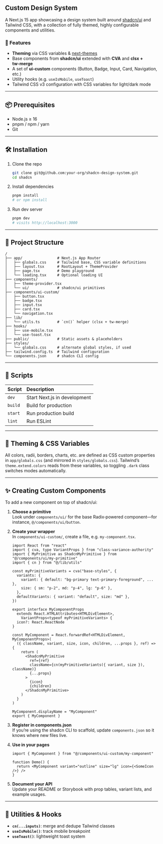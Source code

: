 ## Custom Design System

A Next.js 15 app showcasing a design system built around [shadcn/ui](https://ui.shadcn.com/) and Tailwind CSS, with a collection of fully themed, highly configurable components and utilities.

### 🚀 Features

- **Theming** via CSS variables & [next-themes](https://github.com/pacocoursey/next-themes)  
- Base components from **shadcn/ui** extended with **CVA** and **clsx + tw‑merge**  
- A set of **ui‑custom** components (Button, Badge, Input, Card, Navigation, etc.)  
- Utility hooks (e.g. `useIsMobile`, `useToast`)  
- Tailwind CSS v3 configuration with CSS variables for light/dark mode  

---

## 📦 Prerequisites

- Node.js ≥ 16  
- pnpm / npm / yarn  
- Git  

---

## 🛠️ Installation

1. Clone the repo  
   ```bash
   git clone git@github.com:your‑org/shadcn‑design‑system.git
   cd shadcn
   ```
2. Install dependencies  
   ```bash
   pnpm install
   # or npm install
   ```
3. Run dev server  
   ```bash
   pnpm dev
   # visits http://localhost:3000
   ```

---

## 📂 Project Structure

```
/
├── app/                # Next.js App Router
│   ├── globals.css     # Tailwind base, CSS variable definitions
│   ├── layout.tsx      # RootLayout + ThemeProvider
│   ├── page.tsx        # Demo playground
│   └── loading.tsx     # Optional loading UI
├── components/
│   ├── theme-provider.tsx
│   └── ui/             # shadcn/ui primitives
├── components/ui-custom/
│   ├── button.tsx
│   ├── badge.tsx
│   ├── input.tsx
│   ├── card.tsx
│   └── navigation.tsx
├── lib/
│   └── utils.ts        # `cn()` helper (clsx + tw‑merge)
├── hooks/
│   ├── use-mobile.tsx
│   └── use-toast.tsx
├── public/             # Static assets & placeholders
├── styles/
│   └── globals.css     # alternate global styles, if used
├── tailwind.config.ts  # Tailwind configuration
└── components.json     # shadcn CLI config
```

---

## 🧰 Scripts

| Script     | Description                |
| :--------- | :------------------------- |
| `dev`      | Start Next.js in development |
| `build`    | Build for production        |
| `start`    | Run production build        |
| `lint`     | Run ESLint                  |

---

## 🎨 Theming & CSS Variables

All colors, radii, borders, charts, etc. are defined as CSS custom properties in `app/globals.css` (and mirrored in `styles/globals.css`). Tailwind’s `theme.extend.colors` reads from these variables, so toggling `.dark` class switches modes automatically.

---

## ✨ Creating Custom Components

To add a new component on top of shadcn/ui:

1. **Choose a primitive**  
   Look under `components/ui/` for the base Radix‑powered component—for instance, `@/components/ui/button`.

2. **Create your wrapper**  
   In `components/ui-custom/`, create a file, e.g. `my-component.tsx`.  
   ```tsx
   import React from "react"
   import { cva, type VariantProps } from "class-variance-authority"
   import { MyPrimitive as ShadcnMyPrimitive } from "@/components/ui/my-primitive"
   import { cn } from "@/lib/utils"

   const myPrimitiveVariants = cva("base-styles", {
     variants: {
       variant: { default: "bg-primary text-primary-foreground", ... },
       size: { sm: "p-2", md: "p-4", lg: "p-6" },
     },
     defaultVariants: { variant: "default", size: "md" },
   })

   export interface MyComponentProps
     extends React.HTMLAttributes<HTMLDivElement>,
       VariantProps<typeof myPrimitiveVariants> {
     icon?: React.ReactNode
   }

   const MyComponent = React.forwardRef<HTMLDivElement, MyComponentProps>(
     ({ className, variant, size, icon, children, ...props }, ref) => {
       return (
         <ShadcnMyPrimitive
           ref={ref}
           className={cn(myPrimitiveVariants({ variant, size }), className)}
           {...props}
         >
           {icon}
           {children}
         </ShadcnMyPrimitive>
       )
     }
   )

   MyComponent.displayName = "MyComponent"
   export { MyComponent }
   ```

3. **Register in components.json**  
   If you’re using the shadcn CLI to scaffold, update `components.json` so it knows where new files live.

4. **Use in your pages**  
   ```tsx
   import { MyComponent } from "@/components/ui-custom/my-component"

   function Demo() {
     return <MyComponent variant="outline" size="lg" icon={<SomeIcon />} />
   }
   ```

5. **Document your API**  
   Update your README or Storybook with prop tables, variant lists, and example usages.

---

## 🔧 Utilities & Hooks

- **`cn(...inputs)`**: merge and dedupe Tailwind classes  
- **`useIsMobile()`**: track mobile breakpoint  
- **`useToast()`**: lightweight toast system  
